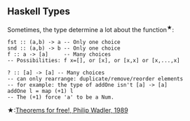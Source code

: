 Haskell Types
-------------

Sometimes, the type determine a lot about the function<sup>★</sup>:

<pre class="haskell"><code>fst :: (a,b) -> a -- Only one choice
snd :: (a,b) -> b -- Only one choice
f :: a -> [a]     -- Many choices
-- Possibilities: f x=[], or [x], or [x,x] or [x,...,x]

? :: [a] -> [a] -- Many choices
-- can only rearrange: duplicate/remove/reorder elements
-- for example: the type of addOne isn't [a] -> [a]
addOne l = map <span class="red">(+1)</span> l
-- The (+1) force 'a' to be a Num.</code></pre>

<p><span class="small base01">★:<a href="http://ttic.uchicago.edu/~dreyer/course/papers/wadler.pdf">Theorems for free!, Philip Wadler, 1989</a></span>
